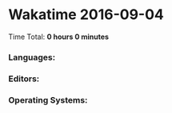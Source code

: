 # Wakatime 2016-09-04

Time Total: **0 hours 0 minutes**

### Languages:

### Editors:

### Operating Systems:


